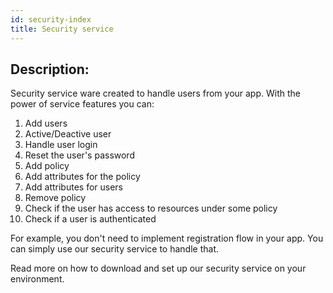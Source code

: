 ```yaml
---
id: security-index
title: Security service
---
```


## Description:

Security service ware created to handle users from your app. With the power of service features you can:

1. Add users
2. Active/Deactive user
3. Handle user login
4. Reset the user's password
5. Add policy
6. Add attributes for the policy
7. Add attributes for users
8. Remove policy
9. Check if the user has access to resources under some policy
10. Check if a user is authenticated

For example, you don't need to implement registration flow in your app. You can simply use our security service to handle that.

Read more on how to download and set up our security service on your environment.

